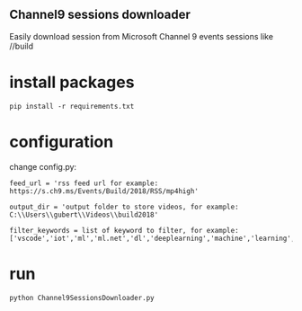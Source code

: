 ## Channel9 sessions downloader
Easily download session from Microsoft Channel 9 events sessions like //build

# install packages
```
pip install -r requirements.txt
```

# configuration
change config.py:

```
feed_url = 'rss feed url for example: https://s.ch9.ms/Events/Build/2018/RSS/mp4high'

output_dir = 'output folder to store videos, for example: C:\\Users\\gubert\\Videos\\build2018'

filter_keywords = list of keyword to filter, for example: ['vscode','iot','ml','ml.net','dl','deeplearning','machine','learning','ai','device','edge','tensorflow','cognitive','function','functions','train','speech','pyhon','aml','vision','serverless','git','unity','databricks','bot','bots','node.js']
```

# run
```
python Channel9SessionsDownloader.py
```